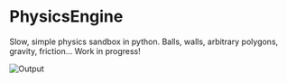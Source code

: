 # PhysicsEngine

Slow, simple physics sandbox in python. Balls, walls, arbitrary polygons, gravity, friction...
Work in progress!

![Output](https://github.com/dwieker/PhysicsEngine/tree/master/gif/out.gif)
